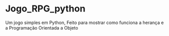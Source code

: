 # Jogo_RPG_python
Um jogo simples em Python, Feito para mostrar como funciona a herança e a Programação Orientada a Objeto
